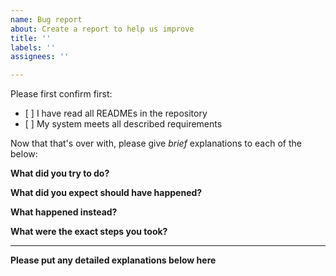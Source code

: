 ```yaml
---
name: Bug report
about: Create a report to help us improve
title: ''
labels: ''
assignees: ''

---
```


Please first confirm first:

- [ ] I have read all READMEs in the repository
- [ ] My system meets all described requirements

Now that that's over with, please give _brief_ explanations to each of the below:

**What did you try to do?**

**What did you expect should have happened?**

**What happened instead?**

**What were the exact steps you took?**

---

**Please put any detailed explanations below here**
